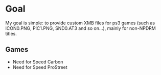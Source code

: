 # Goal
My goal is simple: to provide custom XMB files for ps3 games (such as ICON0.PNG, PIC1.PNG, SND0.AT3 and so on...), mainly for non-NPDRM titles.

## Games
- Need for Speed Carbon
- Need for Speed ProStreet
